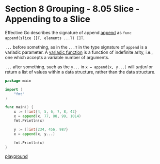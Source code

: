 # Section 8 Grouping - 8.05 Slice - Appending to a Slice  
  
Effective Go describes the signature of append [append](https://golang.org/doc/effective_go.html#append) as `func append(slice []T, elements ...T) []T`. 
    
`...` before something, as in the `...T` in the type signature of `append` is a variadic parameter. A [variadic function](https://en.wikipedia.org/wiki/Variadic_function) is a function of indefinite arity, i.e., one which accepts a variable number of arguments.  
  
`...` after something, such as the `y...` in `x = append(x, y...)` will _unfurl_ or return a list of values within a data structure, rather than the data structure.  

```go
package main

import (
	"fmt"
)

func main() {
	x := []int{4, 5, 6, 7, 8, 42}
	x = append(x, 77, 88, 99, 1014)
	fmt.Println(x)

	y := []int{234, 456, 987}
	x = append(x, y...)

	fmt.Println(x)
}

```
[playground](https://play.golang.org/p/8fbDGkjFnD)  


